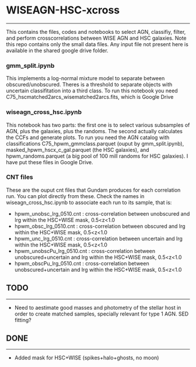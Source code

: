 # WISEAGN-HSC-xcross
---
This contains the files, codes and notebooks to select AGN, classifiy, filter, and perform crosscorrelations between WISE AGN and HSC galaxies. Note this repo contains only the small data files. Any input file not present here is available in the shared google drive folder.

### gmm_split.ipynb
This implements a log-normal mixture model to separate between obscured/unobscured. Theres is a threshold to separate objects with uncertain classifitation into a third class. To run this notebook you need C75_hscmatched2arcs_wisematched2arcs.fits, which is Google Drive

### wiseagn_cross_hsc.ipynb
This notebook has two parts: the first one is to select various subsamples of AGN, plus the galaxies, plus the randoms. The second actually calculates the CCFs and generate plots. To run you need the AGN catalog with classifications C75_hpwm_gmmclass.parquet (ouput by gmm_split.ipynb), masked_hpwm_hscx_c_gal.parquet (the HSC galaxies), and hpwm_randoms.parquet (a big pool of 100 mill randoms for HSC galaxies). I have put these files in Google Drive.

### CNT files
These are the ouput cnt files that Gundam produces for each correlation run. You can plot directly from these. Check the names in wiseagn_cross_hsc.ipynb to associate each run to its sample, that is:

* hpwm_unobsc_lrg_0510.cnt : cross-correlation between unobscured and lrg within the HSC+WISE mask, 0.5<z<1.0
* hpwm_obsc_lrg_0510.cnt : cross-correlation between obscured and lrg within the HSC+WISE mask, 0.5<z<1.0
* hpwm_unc_lrg_0510.cnt : cross-correlation between uncertain and lrg within the HSC+WISE mask, 0.5<z<1.0
* hpwm_unobscPu_lrg_0510.cnt : cross-correlation between unobscured+uncertain and lrg within the HSC+WISE mask, 0.5<z<1.0
* hpwm_obscPu_lrg_0510.cnt : cross-correlation between unobscured+uncertain and lrg within the HSC+WISE mask, 0.5<z<1.0
  

## TODO
---
* Need to aestimate good masses and photometry of the stellar host in order to create matched samples, specially relevant for type 1 AGN. SED fitting?


## DONE
---
* Added mask for HSC+WISE (spikes+halo+ghosts, no moon)
